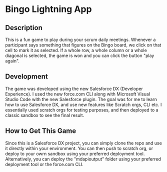 # Bingo Lightning App

## Description

This is a fun game to play during your scrum daily meetings. Whenever a participant says something that figures on the Bingo board, we click on that cell to mark it as selected. If a whole row, a whole column or a whole diagonal is selected, the game is won and you can click the button "play again".

## Development

The game was developed using the new Salesforce DX (Developer Experience). I used the new force.com CLI along with Microsoft Visual Studio Code with the new Salesforce plugin. The goal was for me to learn how to use Salesforce DX, and use new features like Scratch orgs, CLI etc. I essentially used scratch orgs for testing purposes, and then deployed to a classic sandbox to see the final result.


## How to Get This Game

Since this is a Salesforce DX project, you can simply clone the repo and use it directly within your environment. You can then push to scratch org, or deploy to your owrn sandbox using your preferred deployment tool. Alternatively, you can deploy the "mdapioutput" folder using your preferred deployment tool or the force.com CLI.